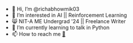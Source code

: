 - 👋 Hi, I’m @richabhowmik03
- 👀 I’m interested in AI || Reinforcement Learning 
- :smile_cat: NIT-A ME Undergrad '24 || Freelance Writer
- 🌱 I’m currently learning to talk in Python
- 📫 How to reach me [:email:](contact.richabhowmik@gmail.com)
<!--
[![Richa's GitHub stats](https://github-readme-stats.vercel.app/api?username=richabhowmik03)](https://github.com/richabhowmik03/github-readme-stats)

-->
<!---
richabhowmik03/richabhowmik03 is a ✨ special ✨ repository because its `README.md` (this file) appears on your GitHub profile.
You can click the Preview link to take a look at your changes.
--->
